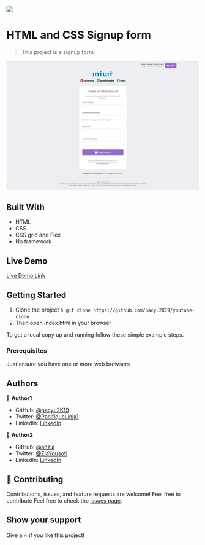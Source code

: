 ![](https://img.shields.io/badge/Microverse-blueviolet)

# HTML and CSS Signup form

> This project is a signup form 

![screenshot](./app_screenshot.png)

## Built With

- HTML
- CSS
- CSS grid and Flex
- No framework

## Live Demo

[Live Demo Link](https://pacyl2k19.github.io/youtube-clone/)


## Getting Started

1. Clone the project 
  `$ git clone https://github.com/pacyL2K19/youtube-clone `
2. Then open index.html in your browser

To get a local copy up and running follow these simple example steps.

### Prerequisites

Just ensure you have one or more web browsers

## Authors

👤 **Author1**

- GitHub: [@pacyL2K19](https://github.com/pacyL2K19)
- Twitter: [@PacifiqueLinja1](https://twitter.com/PacifiqueLinja1)
- LinkedIn: [LinkedIn](https://www.linkedin.com/in/pacifique-linjanja-2a565517b/)

👤 **Author2**

- GitHub: [@ahzia](https://github.com/ahzia)
- Twitter: [@ZiaYousofi](https://twitter.com/ZiaYousofi)
- LinkedIn: [LinkedIn](https://https://www.linkedin.com/in/ah-ziayosfi)

## 🤝 Contributing

Contributions, issues, and feature requests are welcome!
Feel free to contribute 
Feel free to check the [issues page](https://github.com/pacyL2K19/youtube-clone/issues).

## Show your support

Give a ⭐️ if you like this project!



